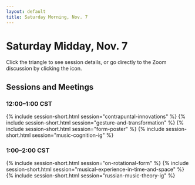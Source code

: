 ```yaml
---
layout: default
title: Saturday Morning, Nov. 7
---
```


# Saturday Midday, Nov. 7

Click the triangle to see session details, or go directly to the Zoom discussion by clicking the <i class="fas fa-video"></i> icon.

## Sessions and Meetings

### 12:00–1:00 CST
{% include session-short.html session="contrapuntal-innovations" %}
{% include session-short.html session="gesture-and-transformation" %}
{% include session-short.html session="form-poster" %}
{% include session-short.html session="music-cognition-ig" %}


### 1:00–2:00 CST
{% include session-short.html session="on-rotational-form" %}
{% include session-short.html session="musical-experience-in-time-and-space" %}
{% include session-short.html session="russian-music-theory-ig" %}